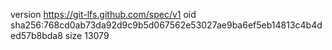 version https://git-lfs.github.com/spec/v1
oid sha256:768cd0ab73da92d9c9b5d067562e53027ae9ba6ef5eb14813c4b4ded57b8bda8
size 13079
